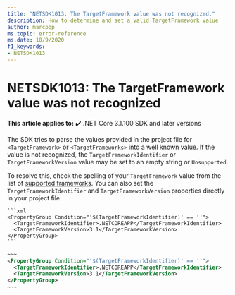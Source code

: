 ```yaml
---
title: "NETSDK1013: The TargetFramework value was not recognized."
description: How to determine and set a valid TargetFramework value
author: marcpop
ms.topic: error-reference
ms.date: 10/9/2020
f1_keywords:
- NETSDK1013
---
```

# NETSDK1013: The TargetFramework value was not recognized

**This article applies to:** ✔️ .NET Core 3.1.100 SDK and later versions

The SDK tries to parse the values provided in the project file for `<TargetFramework>` or `<TargetFrameworks>` into a well known value.  If the value is not recognized, the `TargetFrameworkIdentifier` or `TargetFrameworkVersion` value may be set to an empty string or `Unsupported`.

To resolve this, check the spelling of your `TargetFramework` value from the list of [supported frameworks](../../../standard/frameworks.md).
You can also set the `TargetFrameworkIdentifier` and `TargetFrameworkVersion` properties directly in your project file.

~~~
```xml
<PropertyGroup Condition="'$(TargetFrameworkIdentifier)' == ''">
  <TargetFrameworkIdentifier>.NETCOREAPP</TargetFrameworkIdentifier>
  <TargetFrameworkVersion>3.1</TargetFrameworkVersion>
</PropertyGroup>
```
~~~

```xml
~~~
<PropertyGroup Condition="'$(TargetFrameworkIdentifier)' == ''">
  <TargetFrameworkIdentifier>.NETCOREAPP</TargetFrameworkIdentifier>
  <TargetFrameworkVersion>3.1</TargetFrameworkVersion>
</PropertyGroup>
~~~
```
